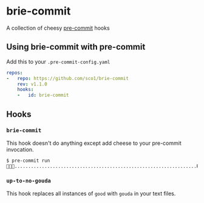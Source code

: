 # brie-commit
A collection of cheesy [pre-commit](https://pre-commit.com/) hooks

## Using brie-commit with pre-commit
Add this to your `.pre-commit-config.yaml`

```yaml
repos:
-   repo: https://github.com/sco1/brie-commit
    rev: v1.1.0
    hooks:
    -   id: brie-commit
```

## Hooks
### `brie-commit`
This hook doesn't do anything except add cheese to your pre-commit invocation.

```bash
$ pre-commit run
🧀🧀🧀...................................................................Passed
```

### `up-to-no-gouda`
This hook replaces all instances of `good` with `gouda` in your text files.
